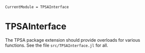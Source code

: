 ```@meta
CurrentModule = TPSAInterface
```

# TPSAInterface

The TPSA package extension should provide overloads for various functions. See the file `src/TPSAInterface.jl` for all.